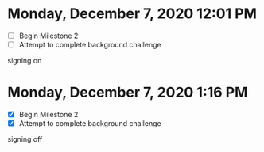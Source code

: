 # Monday, December  7, 2020 12:01 PM
- [ ] Begin Milestone 2
- [ ] Attempt to complete background challenge

signing on

# Monday, December  7, 2020 1:16 PM
- [x] Begin Milestone 2
- [x] Attempt to complete background challenge

signing off
